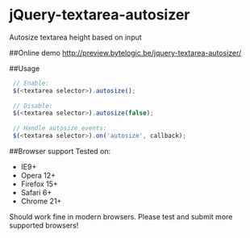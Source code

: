 jQuery-textarea-autosizer
=========================

Autosize textarea height based on input

##Online demo
http://preview.bytelogic.be/jquery-textarea-autosizer/

##Usage

```javascript
 // Enable:
 $(<textarea selector>).autosize();
 
 // Disable:
 $(<textarea selector>).autosize(false);
 
 // Handle autosize events:
 $(<textarea selector>).on('autosize', callback);
```

##Browser support
Tested on:
- IE9+
- Opera 12+
- Firefox 15+
- Safari 6+
- Chrome 21+

Should work fine in modern browsers. Please test and submit more supported browsers!